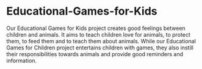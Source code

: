 # Educational-Games-for-Kids
Our Educational Games for Kids project creates good feelings between children and animals.
It aims to teach children love for animals, to protect them, to feed them and to teach them about animals. 
While our Educational Games for Children project entertains children with games, they also instill their responsibilities towards animals and provide good reminders and information.
